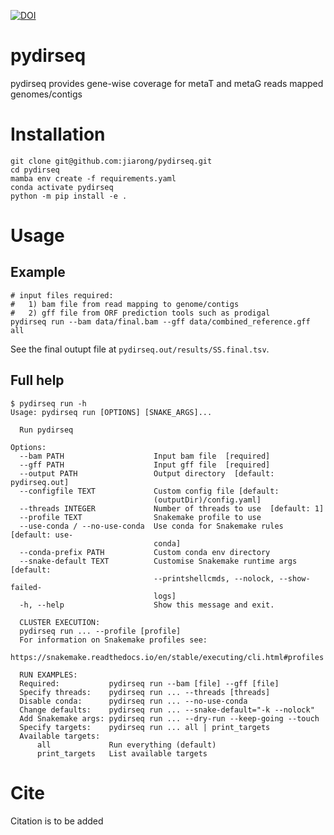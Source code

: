 [![DOI](https://zenodo.org/badge/825543365.svg)](https://zenodo.org/doi/10.5281/zenodo.12683196)

# pydirseq

pydirseq provides gene-wise coverage for metaT and metaG reads mapped genomes/contigs

# Installation
```
git clone git@github.com:jiarong/pydirseq.git
cd pydirseq
mamba env create -f requirements.yaml
conda activate pydirseq
python -m pip install -e .
```

# Usage

## Example
```
# input files required:
#   1) bam file from read mapping to genome/contigs
#   2) gff file from ORF prediction tools such as prodigal
pydirseq run --bam data/final.bam --gff data/combined_reference.gff all
```
See the final outupt file at `pydirseq.out/results/SS.final.tsv`.


## Full help
```
$ pydirseq run -h
Usage: pydirseq run [OPTIONS] [SNAKE_ARGS]...

  Run pydirseq

Options:
  --bam PATH                    Input bam file  [required]
  --gff PATH                    Input gff file  [required]
  --output PATH                 Output directory  [default: pydirseq.out]
  --configfile TEXT             Custom config file [default:
                                (outputDir)/config.yaml]
  --threads INTEGER             Number of threads to use  [default: 1]
  --profile TEXT                Snakemake profile to use
  --use-conda / --no-use-conda  Use conda for Snakemake rules  [default: use-
                                conda]
  --conda-prefix PATH           Custom conda env directory
  --snake-default TEXT          Customise Snakemake runtime args  [default:
                                --printshellcmds, --nolock, --show-failed-
                                logs]
  -h, --help                    Show this message and exit.

  CLUSTER EXECUTION:
  pydirseq run ... --profile [profile]
  For information on Snakemake profiles see:
  https://snakemake.readthedocs.io/en/stable/executing/cli.html#profiles

  RUN EXAMPLES:
  Required:           pydirseq run --bam [file] --gff [file]
  Specify threads:    pydirseq run ... --threads [threads]
  Disable conda:      pydirseq run ... --no-use-conda
  Change defaults:    pydirseq run ... --snake-default="-k --nolock"
  Add Snakemake args: pydirseq run ... --dry-run --keep-going --touch
  Specify targets:    pydirseq run ... all | print_targets
  Available targets:
      all             Run everything (default)
      print_targets   List available targets
```

# Cite
Citation is to be added
